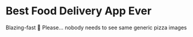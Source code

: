 # Best Food Delivery App Ever

Blazing-fast 🚀
Please... nobody needs to see same generic pizza images
